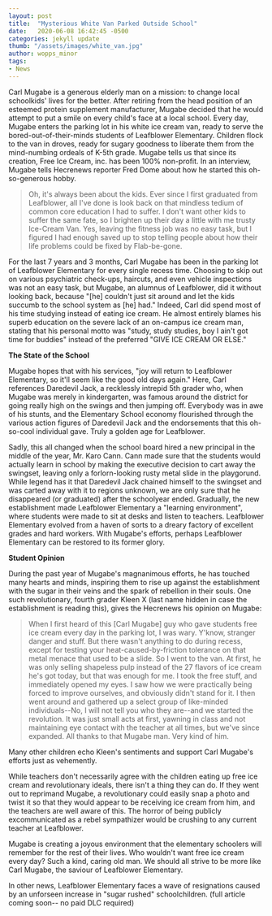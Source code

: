 ```yaml
---
layout: post
title:  "Mysterious White Van Parked Outside School"
date:   2020-06-08 16:42:45 -0500
categories: jekyll update
thumb: "/assets/images/white_van.jpg"
author: wopps_minor
tags:
- News
---
```


Carl Mugabe is a generous elderly man on a mission: to change local schoolkids' lives for the better. After retiring from the head position of an esteemed protein supplement manufacturer, Mugabe decided that he would attempt to put a smile on every child's face at a local school. Every day, Mugabe enters the parking lot in his white ice cream van, ready to serve the bored-out-of-their-minds students of Leafblower Elementary. Children flock to the van in droves, ready for sugary goodness to liberate them from the mind-numbing ordeals of K-5th grade. Mugabe tells us that since its creation, Free Ice Cream, inc. has been 100% non-profit. In  an interview, Mugabe tells Hecrenews reporter Fred Dome about how he started this oh-so-generous hobby. 

 > Oh, it's always been about the kids. Ever since I first graduated from Leafblower, all I've done is look back on that mindless tedium of common core education I had to suffer. I don't want other kids to suffer the same fate, so I brighten up their day a little with me trusty Ice-Cream Van. Yes, leaving the fitness job was no easy task, but I figured I had enough saved up to stop telling people about how their life problems could be fixed by Flab-be-gone.
 
For the last 7 years and 3 months, Carl Mugabe has been in the parking lot of Leafblower Elementary for every single recess time. Choosing to skip out on various psychiatric check-ups, haircuts, and even vehicle inspections was not an easy task, but Mugabe, an alumnus of Leafblower, did it without looking back, because "[he] couldn't just sit around and let the kids succumb to the school system as [he] had." Indeed, Carl did spend most of his time studying instead of eating ice cream. He almost entirely blames his superb education on the severe lack of an on-campus ice cream man, stating that his personal motto was "study, study studies, boy I ain't got time for buddies" instead of the preferred "GIVE ICE CREAM OR ELSE." 

**The State of the School**

Mugabe hopes that with his services, "joy will return to Leafblower Elementary, so it'll seem like the good old days  again." Here, Carl references Daredevil Jack, a recklessly intrepid 5th grader who, when Mugabe was merely in kindergarten, was famous around the district for going really high on the swings and then jumping off. Everybody was in awe of his stunts, and the Elementary School economy flourished through the various action figures of Daredevil Jack and the endorsements that this oh-so-cool individual gave. Truly a golden age for Leafblower.

Sadly, this all changed when the school board hired a new principal in the middle of the year, Mr. Karo Cann. Cann made sure that the students would actually learn in school by making the executive decision to cart away the swingset, leaving only a forlorn-looking rusty metal slide in the playgorund. While legend has it that Daredevil Jack chained himself to the swingset and was carted away with it to regions unknown, we are only sure that he disappeared (or graduated) after the schoolyear ended. Gradually, the new establishment made Leafblower Elementary a  "learning environment", where students were made to sit at desks and listen to teachers. Leafblower Elementary evolved from a haven of sorts to a dreary factory of excellent grades and hard workers. With Mugabe's efforts, perhaps Leafblower Elementary can be restored to its former glory.

**Student Opinion**

During the past year of Mugabe's magnanimous efforts, he has touched many hearts and minds, inspiring them to rise up against the establishment with the sugar in their veins and the spark of rebellion in their souls. One such revolutionary, fourth grader Kleen X (last name hidden in case the establishment is reading this), gives the Hecrenews his opinion on Mugabe:
> When I first heard of this [Carl Mugabe] guy who gave students free ice cream every day in the parking lot, I was wary. Y'know, stranger danger and stuff. But there wasn't anything to do during recess, except for testing your heat-caused-by-friction tolerance on that metal menace that used to be a slide. So I went to the van. At first, he was only selling shapeless pulp instead of the 27 flavors of ice cream he's got today, but that was enough for me. I took the free stuff, and immediately opened my eyes. I saw how we were practically being forced to improve ourselves, and obviously didn't stand for it. I then went around and gathered up a select group of like-minded individuals--No, I will not tell you who they are--and we started the revolution. It was just small acts at first, yawning in class and not maintaining eye contact with the teacher at all times, but we've since expanded. All thanks to that Mugabe man. Very kind of him. 

Many other children echo Kleen's sentiments and support Carl Mugabe's efforts just as vehemently. 

While teachers don't necessarily agree with the children eating up free ice cream and revolutionary ideals, there isn't a thing they can do. If they went out to reprimand Mugabe, a revolutionary could easily snap a photo and twist it so that they would appear to be receiving ice cream from him, and the teachers are well aware of this. The horror of being publicly excommunicated as a rebel sympathizer would be crushing to any current teacher at Leafblower.

Mugabe is creating a joyous environment that the elementary schoolers will remember for the rest of their lives. Who wouldn't want free ice cream every day? Such a kind, caring old man. We should all strive to be more like Carl Mugabe, the saviour of Leafblower Elementary. 
 
 In other news, Leafblower Elementary faces a wave of resignations caused by an unforseen increase in "sugar rushed" schoolchildren. (full article coming soon-- no paid DLC required)
